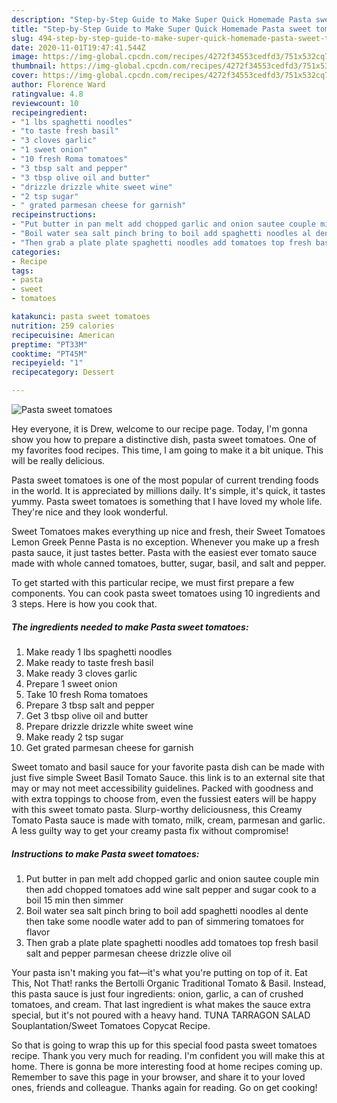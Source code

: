 ```yaml
---
description: "Step-by-Step Guide to Make Super Quick Homemade Pasta sweet tomatoes"
title: "Step-by-Step Guide to Make Super Quick Homemade Pasta sweet tomatoes"
slug: 494-step-by-step-guide-to-make-super-quick-homemade-pasta-sweet-tomatoes
date: 2020-11-01T19:47:41.544Z
image: https://img-global.cpcdn.com/recipes/4272f34553cedfd3/751x532cq70/pasta-sweet-tomatoes-recipe-main-photo.jpg
thumbnail: https://img-global.cpcdn.com/recipes/4272f34553cedfd3/751x532cq70/pasta-sweet-tomatoes-recipe-main-photo.jpg
cover: https://img-global.cpcdn.com/recipes/4272f34553cedfd3/751x532cq70/pasta-sweet-tomatoes-recipe-main-photo.jpg
author: Florence Ward
ratingvalue: 4.8
reviewcount: 10
recipeingredient:
- "1 lbs spaghetti noodles"
- "to taste fresh basil"
- "3 cloves garlic"
- "1 sweet onion"
- "10 fresh Roma tomatoes"
- "3 tbsp salt and pepper"
- "3 tbsp olive oil and butter"
- "drizzle drizzle white sweet wine"
- "2 tsp sugar"
- " grated parmesan cheese for garnish"
recipeinstructions:
- "Put butter in pan melt add chopped garlic and onion sautee couple min then add chopped tomatoes add wine salt pepper and sugar cook to a boil 15 min then simmer"
- "Boil water sea salt pinch bring to boil add spaghetti noodles al dente then take some noodle water add to pan of simmering tomatoes for flavor"
- "Then grab a plate plate spaghetti noodles add tomatoes top fresh basil salt and pepper parmesan cheese drizzle olive oil"
categories:
- Recipe
tags:
- pasta
- sweet
- tomatoes

katakunci: pasta sweet tomatoes 
nutrition: 259 calories
recipecuisine: American
preptime: "PT33M"
cooktime: "PT45M"
recipeyield: "1"
recipecategory: Dessert

---
```



![Pasta sweet tomatoes](https://img-global.cpcdn.com/recipes/4272f34553cedfd3/751x532cq70/pasta-sweet-tomatoes-recipe-main-photo.jpg)

Hey everyone, it is Drew, welcome to our recipe page. Today, I'm gonna show you how to prepare a distinctive dish, pasta sweet tomatoes. One of my favorites food recipes. This time, I am going to make it a bit unique. This will be really delicious.

Pasta sweet tomatoes is one of the most popular of current trending foods in the world. It is appreciated by millions daily. It's simple, it's quick, it tastes yummy. Pasta sweet tomatoes is something that I have loved my whole life. They're nice and they look wonderful.

Sweet Tomatoes makes everything up nice and fresh, their Sweet Tomatoes Lemon Greek Penne Pasta is no exception. Whenever you make up a fresh pasta sauce, it just tastes better. Pasta with the easiest ever tomato sauce made with whole canned tomatoes, butter, sugar, basil, and salt and pepper.


To get started with this particular recipe, we must first prepare a few components. You can cook pasta sweet tomatoes using 10 ingredients and 3 steps. Here is how you cook that.

<!--inarticleads1-->

##### The ingredients needed to make Pasta sweet tomatoes:

1. Make ready 1 lbs spaghetti noodles
1. Make ready to taste fresh basil
1. Make ready 3 cloves garlic
1. Prepare 1 sweet onion
1. Take 10 fresh Roma tomatoes
1. Prepare 3 tbsp salt and pepper
1. Get 3 tbsp olive oil and butter
1. Prepare drizzle drizzle white sweet wine
1. Make ready 2 tsp sugar
1. Get  grated parmesan cheese for garnish


Sweet tomato and basil sauce for your favorite pasta dish can be made with just five simple Sweet Basil Tomato Sauce. this link is to an external site that may or may not meet accessibility guidelines. Packed with goodness and with extra toppings to choose from, even the fussiest eaters will be happy with this sweet tomato pasta. Slurp-worthy deliciousness, this Creamy Tomato Pasta sauce is made with tomato, milk, cream, parmesan and garlic. A less guilty way to get your creamy pasta fix without compromise! 

<!--inarticleads2-->

##### Instructions to make Pasta sweet tomatoes:

1. Put butter in pan melt add chopped garlic and onion sautee couple min then add chopped tomatoes add wine salt pepper and sugar cook to a boil 15 min then simmer
1. Boil water sea salt pinch bring to boil add spaghetti noodles al dente then take some noodle water add to pan of simmering tomatoes for flavor
1. Then grab a plate plate spaghetti noodles add tomatoes top fresh basil salt and pepper parmesan cheese drizzle olive oil


Your pasta isn&#39;t making you fat—it&#39;s what you&#39;re putting on top of it. Eat This, Not That! ranks the Bertolli Organic Traditional Tomato &amp; Basil. Instead, this pasta sauce is just four ingredients: onion, garlic, a can of crushed tomatoes, and cream. That last ingredient is what makes the sauce extra special, but it&#39;s not poured with a heavy hand. TUNA TARRAGON SALAD Souplantation/Sweet Tomatoes Copycat Recipe. 

So that is going to wrap this up for this special food pasta sweet tomatoes recipe. Thank you very much for reading. I'm confident you will make this at home. There is gonna be more interesting food at home recipes coming up. Remember to save this page in your browser, and share it to your loved ones, friends and colleague. Thanks again for reading. Go on get cooking!
